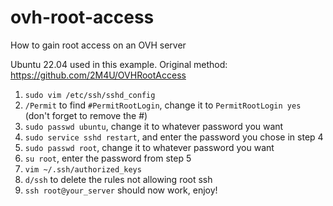 # ovh-root-access
How to gain root access on an OVH server

Ubuntu 22.04 used in this example. Original method: https://github.com/2M4U/OVHRootAccess

1. `sudo vim /etc/ssh/sshd_config`
2. `/Permit` to find `#PermitRootLogin`, change it to `PermitRootLogin yes` (don't forget to remove the #)
3. `sudo passwd ubuntu`, change it to whatever password you want
4. `sudo service sshd restart`, and enter the password you chose in step 4
5. `sudo passwd root`, change it to whatever password you want
6. `su root`, enter the password from step 5
7. `vim ~/.ssh/authorized_keys`
8. `d/ssh` to delete the rules not allowing root ssh
9. `ssh root@your_server` should now work, enjoy!
